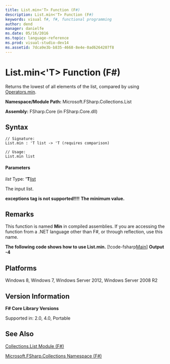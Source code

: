 ```yaml
---
title: List.min<'T> Function (F#)
description: List.min<'T> Function (F#)
keywords: visual f#, f#, functional programming
author: dend
manager: danielfe
ms.date: 05/16/2016
ms.topic: language-reference
ms.prod: visual-studio-dev14
ms.assetid: 7dca9e3b-b835-4668-8e4e-0ad6264207f8 
---
```


# List.min<'T> Function (F#)

Returns the lowest of all elements of the list, compared by using [Operators.min](http://msdn.microsoft.com/en-us/library/adea4fd7-bfad-4834-989c-7878aca81fed).

**Namespace/Module Path:** Microsoft.FSharp.Collections.List

**Assembly:** FSharp.Core (in FSharp.Core.dll)


## Syntax

```
// Signature:
List.min : 'T list -> 'T (requires comparison)

// Usage:
List.min list
```

#### Parameters
*list*
Type: **'T**[list](http://msdn.microsoft.com/en-us/library/c627b668-477b-4409-91ed-06d7f1b3e4a7)


The input list.



**exceptions tag is not supported!!!!**
**The minimum value.**
## Remarks
This function is named **Min** in compiled assemblies. If you are accessing the function from a .NET language other than F#, or through reflection, use this name.

**The following code shows how to use List.min.**
[!code-fsharp[Main](snippets/fslists/snippet57.fs)]
**Output**
**-4**
## Platforms
Windows 8, Windows 7, Windows Server 2012, Windows Server 2008 R2


## Version Information
**F# Core Library Versions**

Supported in: 2.0, 4.0, Portable




## See Also
[Collections.List Module &#40;F&#35;&#41;](Collections.List-Module-%5BFSharp%5D.md)

[Microsoft.FSharp.Collections Namespace &#40;F&#35;&#41;](Microsoft.FSharp.Collections-Namespace-%5BFSharp%5D.md)

